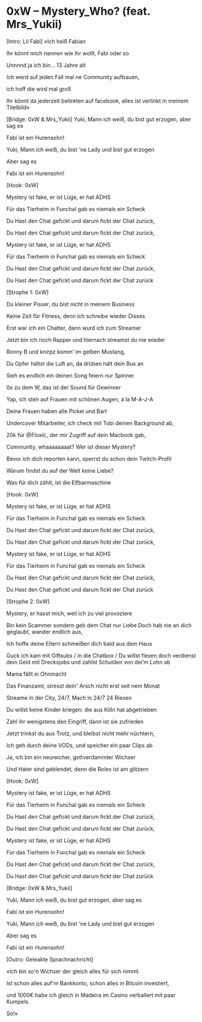 # 0xW – Mystery_Who? (feat. Mrs_Yukii)

[Intro: Lil Fabi]
«Ich heiß Fabian

Ihr könnt mich nennen wie ihr wollt, Fabi oder so

Unnnnd ja ich bin… 13 Jahre alt

Ich werd auf jeden Fall mal ne Community aufbauen,

ich hoff die wird mal groß

Ihr könnt da jederzeit beitreten auf facebook, alles ist verlinkt in meinem Titelbild»


[Bridge: 0xW & Mrs_Yukii]
Yuki, Mann ich weiß, du bist gut erzogen, aber sag es

Fabi ist ein Hurensohn!

Yuki, Mann ich weiß, du bist 'ne Lady und bist gut erzogen

Aber sag es 

Fabi ist ein Hurensohn!


[Hook: 0xW]

Mystery ist fake, er ist Lüge, er hat ADHS

Für das Tierheim in Funchal gab es niemals ein Scheck

Du Hast den Chat gefickt und darum fickt der Chat zurück,

Du Hast den Chat gefickt und darum fickt der Chat zurück,

Mystery ist fake, er ist Lüge, er hat ADHS

Für das Tierheim in Funchal gab es niemals ein Scheck

Du Hast den Chat gefickt und darum fickt der Chat zurück,

Du Hast den Chat gefickt und darum fickt der Chat zurück



[Strophe 1: 0xW]

Du kleiner Pisser, du bist nicht in meinem Business

Keine Zeit für Fitness, denn ich schreibe wieder Disses

Erst war ich ein Chatter, dann wurd ich zum Streamer

Jetzt bin ich noch Rapper und hiernach streamst du nie wieder

Ronny B und knirpz komm’ im gelben Mustang,

Du Opfer hältst die Luft an, da drüben hält dein Bus an

Sieh es endlich ein deinen Song feiern nur Spinner

0x zu dem W, das ist der Sound für Gewinner

Yap, ich steh auf Frauen mit schönen Augen, á la M-A-J-A

Deine Frauen haben alle Pickel und Bart

Undercover Mitarbeiter, ich check mit Tobi deinen Background ab,

20k für @Floxiii_ der mir Zugriff auf dein Macbook gab,

Community, whaaaaaaaat? Wer ist dieser Mystery?

Bevor ich dich reporten kann, sperrst du schon dein Twitch-Profil

Warum findst du auf der Welt keine Liebe?

Was für dich zählt, ist die Elfbarmaschine



[Hook: 0xW]

Mystery ist fake, er ist Lüge, er hat ADHS

Für das Tierheim in Funchal gab es niemals ein Scheck

Du Hast den Chat gefickt und darum fickt der Chat zurück,

Du Hast den Chat gefickt und darum fickt der Chat zurück,

Mystery ist fake, er ist Lüge, er hat ADHS

Für das Tierheim in Funchal gab es niemals ein Scheck

Du Hast den Chat gefickt und darum fickt der Chat zurück,

Du Hast den Chat gefickt und darum fickt der Chat zurück



[Strophe 2: 0xW]

Mystery, er hasst mich, weil ich zu viel provoziere

Bin kein Scammer sondern geb dem Chat nur Liebe Doch hab nie an dich geglaubt, wander endlich aus,

Ich hoffe deine Eltern schmeißen dich bald aus dem Haus

Guck ich kam mit Giftsubs / in die Chatbox / Du willst flexen doch verdienst dein Geld mit Drecksjobs und zahlst Schulden von dei’m Lohn ab

Mama fällt in Ohnmacht

Das Finanzamt, stresst dein' Arsch nicht erst seit nem Monat

Streame in der City, 24/7, Mach in 24/7 24 Riesen

Du willst keine Kinder kriegen: die aus Köln hat abgetrieben

Zahl ihr wenigstens den Eingriff, dann ist sie zufrieden

Jetzt trinkst du aus Trotz, und bleibst nicht mehr nüchtern,

Ich geh durch deine VODs, und speicher ein paar Clips ab

Ja, ich bin ein neureicher, gottverdammter Wichser

Und Hater sind geblendet, denn die Rolex ist am glitzern



[Hook: 0xW]

Mystery ist fake, er ist Lüge, er hat ADHS

Für das Tierheim in Funchal gab es niemals ein Scheck

Du Hast den Chat gefickt und darum fickt der Chat zurück,

Du Hast den Chat gefickt und darum fickt der Chat zurück,

Mystery ist fake, er ist Lüge, er hat ADHS

Für das Tierheim in Funchal gab es niemals ein Scheck

Du Hast den Chat gefickt und darum fickt der Chat zurück,

Du Hast den Chat gefickt und darum fickt der Chat zurück



[Bridge: 0xW & Mrs_Yukii]

Yuki, Mann ich weiß, du bist gut erzogen, aber sag es

Fabi ist ein Hurensohn!

Yuki, Mann ich weiß, du bist 'ne Lady und bist gut erzogen

Aber sag es 

Fabi ist ein Hurensohn!



[Outro: Geleakte Sprachnachricht]

«Ich bin so'n Wichser der gleich alles für sich nimmt.

Ist schon alles auf'm Bankkonto, schon alles in Bitcoin investiert,

und 1000€ habe ich gleich in Madeira im Casino verballert mit paar Kumpels.

So!»

